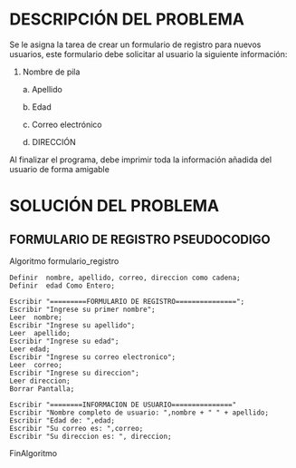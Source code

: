 # DESCRIPCIÓN DEL PROBLEMA

Se le asigna la tarea de crear un formulario de registro para nuevos usuarios, este formulario debe solicitar al usuario la siguiente información:

1. Nombre de pila

	a. Apellido

	b. Edad

	c. Correo electrónico

	d. DIRECCIÓN
	
Al finalizar el programa, debe imprimir toda la información añadida del usuario de forma amigable

# SOLUCIÓN DEL PROBLEMA

## FORMULARIO DE REGISTRO PSEUDOCODIGO

Algoritmo formulario_registro
	
	Definir  nombre, apellido, correo, direccion como cadena;
	Definir  edad Como Entero;
	
	Escribir "=========FORMULARIO DE REGISTRO===============";
	Escribir "Ingrese su primer nombre";
	Leer  nombre;
	Escribir "Ingrese su apellido";
	Leer  apellido;
	Escribir "Ingrese su edad";
	Leer edad;
	Escribir "Ingrese su correo electronico";
	Leer  correo;
	Escribir "Ingrese su direccion";
	Leer direccion;
	Borrar Pantalla;
	
	Escribir "========INFORMACION DE USUARIO==============="
	Escribir "Nombre completo de usuario: ",nombre + " " + apellido;
	Escribir "Edad de: ",edad;
	Escribir "Su correo es: ",correo;
	Escribir "Su direccion es: ", direccion;
	
	
FinAlgoritmo